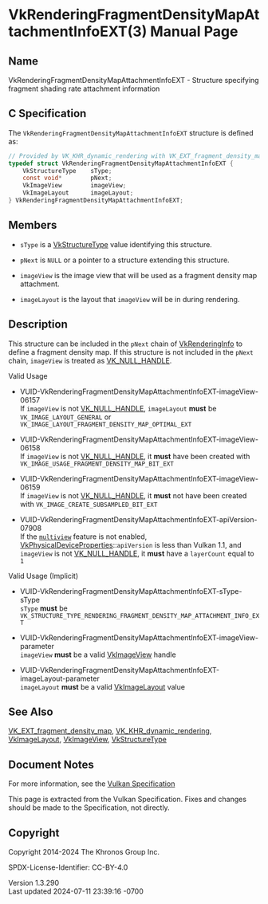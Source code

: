 # VkRenderingFragmentDensityMapAttachmentInfoEXT(3) Manual Page

## Name

VkRenderingFragmentDensityMapAttachmentInfoEXT - Structure specifying
fragment shading rate attachment information



## <a href="#_c_specification" class="anchor"></a>C Specification

The `VkRenderingFragmentDensityMapAttachmentInfoEXT` structure is
defined as:

``` c
// Provided by VK_KHR_dynamic_rendering with VK_EXT_fragment_density_map
typedef struct VkRenderingFragmentDensityMapAttachmentInfoEXT {
    VkStructureType    sType;
    const void*        pNext;
    VkImageView        imageView;
    VkImageLayout      imageLayout;
} VkRenderingFragmentDensityMapAttachmentInfoEXT;
```

## <a href="#_members" class="anchor"></a>Members

- `sType` is a [VkStructureType](https://registry.khronos.org/vulkan/specs/1.3-extensions/man/html/VkStructureType.html) value identifying
  this structure.

- `pNext` is `NULL` or a pointer to a structure extending this
  structure.

- `imageView` is the image view that will be used as a fragment density
  map attachment.

- `imageLayout` is the layout that `imageView` will be in during
  rendering.

## <a href="#_description" class="anchor"></a>Description

This structure can be included in the `pNext` chain of
[VkRenderingInfo](https://registry.khronos.org/vulkan/specs/1.3-extensions/man/html/VkRenderingInfo.html) to define a fragment density
map. If this structure is not included in the `pNext` chain, `imageView`
is treated as [VK_NULL_HANDLE](https://registry.khronos.org/vulkan/specs/1.3-extensions/man/html/VK_NULL_HANDLE.html).

Valid Usage

- <a
  href="#VUID-VkRenderingFragmentDensityMapAttachmentInfoEXT-imageView-06157"
  id="VUID-VkRenderingFragmentDensityMapAttachmentInfoEXT-imageView-06157"></a>
  VUID-VkRenderingFragmentDensityMapAttachmentInfoEXT-imageView-06157  
  If `imageView` is not [VK_NULL_HANDLE](https://registry.khronos.org/vulkan/specs/1.3-extensions/man/html/VK_NULL_HANDLE.html),
  `imageLayout` **must** be `VK_IMAGE_LAYOUT_GENERAL` or
  `VK_IMAGE_LAYOUT_FRAGMENT_DENSITY_MAP_OPTIMAL_EXT`

- <a
  href="#VUID-VkRenderingFragmentDensityMapAttachmentInfoEXT-imageView-06158"
  id="VUID-VkRenderingFragmentDensityMapAttachmentInfoEXT-imageView-06158"></a>
  VUID-VkRenderingFragmentDensityMapAttachmentInfoEXT-imageView-06158  
  If `imageView` is not [VK_NULL_HANDLE](https://registry.khronos.org/vulkan/specs/1.3-extensions/man/html/VK_NULL_HANDLE.html), it
  **must** have been created with
  `VK_IMAGE_USAGE_FRAGMENT_DENSITY_MAP_BIT_EXT`

- <a
  href="#VUID-VkRenderingFragmentDensityMapAttachmentInfoEXT-imageView-06159"
  id="VUID-VkRenderingFragmentDensityMapAttachmentInfoEXT-imageView-06159"></a>
  VUID-VkRenderingFragmentDensityMapAttachmentInfoEXT-imageView-06159  
  If `imageView` is not [VK_NULL_HANDLE](https://registry.khronos.org/vulkan/specs/1.3-extensions/man/html/VK_NULL_HANDLE.html), it
  **must** not have been created with
  `VK_IMAGE_CREATE_SUBSAMPLED_BIT_EXT`

- <a
  href="#VUID-VkRenderingFragmentDensityMapAttachmentInfoEXT-apiVersion-07908"
  id="VUID-VkRenderingFragmentDensityMapAttachmentInfoEXT-apiVersion-07908"></a>
  VUID-VkRenderingFragmentDensityMapAttachmentInfoEXT-apiVersion-07908  
  If the <a
  href="https://registry.khronos.org/vulkan/specs/1.3-extensions/html/vkspec.html#features-multiview"
  target="_blank" rel="noopener"><code>multiview</code></a> feature is
  not enabled,
  [VkPhysicalDeviceProperties](https://registry.khronos.org/vulkan/specs/1.3-extensions/man/html/VkPhysicalDeviceProperties.html)::`apiVersion`
  is less than Vulkan 1.1, and `imageView` is not
  [VK_NULL_HANDLE](https://registry.khronos.org/vulkan/specs/1.3-extensions/man/html/VK_NULL_HANDLE.html), it **must** have a `layerCount`
  equal to `1`

Valid Usage (Implicit)

- <a
  href="#VUID-VkRenderingFragmentDensityMapAttachmentInfoEXT-sType-sType"
  id="VUID-VkRenderingFragmentDensityMapAttachmentInfoEXT-sType-sType"></a>
  VUID-VkRenderingFragmentDensityMapAttachmentInfoEXT-sType-sType  
  `sType` **must** be
  `VK_STRUCTURE_TYPE_RENDERING_FRAGMENT_DENSITY_MAP_ATTACHMENT_INFO_EXT`

- <a
  href="#VUID-VkRenderingFragmentDensityMapAttachmentInfoEXT-imageView-parameter"
  id="VUID-VkRenderingFragmentDensityMapAttachmentInfoEXT-imageView-parameter"></a>
  VUID-VkRenderingFragmentDensityMapAttachmentInfoEXT-imageView-parameter  
  `imageView` **must** be a valid [VkImageView](https://registry.khronos.org/vulkan/specs/1.3-extensions/man/html/VkImageView.html) handle

- <a
  href="#VUID-VkRenderingFragmentDensityMapAttachmentInfoEXT-imageLayout-parameter"
  id="VUID-VkRenderingFragmentDensityMapAttachmentInfoEXT-imageLayout-parameter"></a>
  VUID-VkRenderingFragmentDensityMapAttachmentInfoEXT-imageLayout-parameter  
  `imageLayout` **must** be a valid [VkImageLayout](https://registry.khronos.org/vulkan/specs/1.3-extensions/man/html/VkImageLayout.html)
  value

## <a href="#_see_also" class="anchor"></a>See Also

[VK_EXT_fragment_density_map](https://registry.khronos.org/vulkan/specs/1.3-extensions/man/html/VK_EXT_fragment_density_map.html),
[VK_KHR_dynamic_rendering](https://registry.khronos.org/vulkan/specs/1.3-extensions/man/html/VK_KHR_dynamic_rendering.html),
[VkImageLayout](https://registry.khronos.org/vulkan/specs/1.3-extensions/man/html/VkImageLayout.html), [VkImageView](https://registry.khronos.org/vulkan/specs/1.3-extensions/man/html/VkImageView.html),
[VkStructureType](https://registry.khronos.org/vulkan/specs/1.3-extensions/man/html/VkStructureType.html)

## <a href="#_document_notes" class="anchor"></a>Document Notes

For more information, see the <a
href="https://registry.khronos.org/vulkan/specs/1.3-extensions/html/vkspec.html#VkRenderingFragmentDensityMapAttachmentInfoEXT"
target="_blank" rel="noopener">Vulkan Specification</a>

This page is extracted from the Vulkan Specification. Fixes and changes
should be made to the Specification, not directly.

## <a href="#_copyright" class="anchor"></a>Copyright

Copyright 2014-2024 The Khronos Group Inc.

SPDX-License-Identifier: CC-BY-4.0

Version 1.3.290  
Last updated 2024-07-11 23:39:16 -0700
